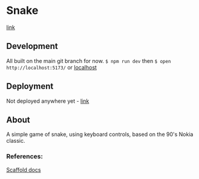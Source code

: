 # Snake

[link](link)

## Development

All built on the main git branch for now.
`$ npm run dev` then `$ open http://localhost:5173/` or [localhost](http://localhost:5173/)

## Deployment

Not deployed anywhere yet - [link](link)

## About

A simple game of snake, using keyboard controls, based on the 90's Nokia classic.

### References:

[Scaffold docs](./docs/scaffold.md)
